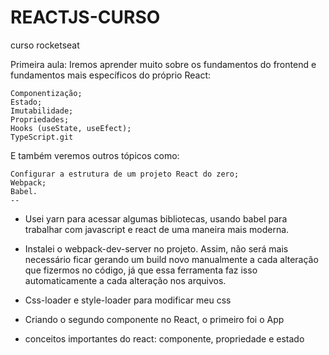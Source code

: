 # REACTJS-CURSO
curso rocketseat

Primeira aula:
Iremos aprender muito sobre os fundamentos do frontend e fundamentos mais específicos do próprio React:

    Componentização;
    Estado;
    Imutabilidade;
    Propriedades;
    Hooks (useState, useEfect);
    TypeScript.git 

E também veremos outros tópicos como:

    Configurar a estrutura de um projeto React do zero;
    Webpack;
    Babel.
    --

 - Usei yarn para acessar algumas bibliotecas, usando babel para trabalhar com javascript e  react de uma maneira mais moderna.

 - Instalei o webpack-dev-server no projeto. Assim, não será mais necessário ficar gerando um build novo manualmente a cada alteração que fizermos no código, já que essa ferramenta faz isso automaticamente a cada alteração nos arquivos.
 - Css-loader e style-loader para modificar meu css
 - Criando o segundo componente no React, o primeiro foi o App
 - conceitos importantes do react: componente, propriedade e estado 